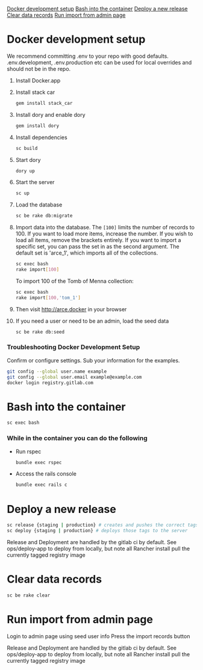 [Docker development setup](#docker-development-setup)
[Bash into the container](#bash-into-the-container)
[Deploy a new release](#deploy-a-new-release)
[Clear data records](#clear-data-records)
[Run import from admin page](#run-import-from-admin-page)

# Docker development setup
We recommend committing .env to your repo with good defaults. .env.development, .env.production etc can be used for local overrides and should not be in the repo.

1) Install Docker.app

2) Install stack car
    ``` bash
    gem install stack_car
    ```

3) Install dory and enable dory
    ``` bash
    gem install dory
    ```

4) Install dependencies
    ``` bash
    sc build
    ```

5) Start dory
    ``` bash
    dory up
    ```

6) Start the server
    ``` bash
    sc up
    ```

7) Load the database
    ``` bash
    sc be rake db:migrate
    ```

8) Import data into the database. The `[100]` limits the number of records to 100. If you want to load more items, increase the number. If you wish to load all items, remove the brackets entirely. If you want to import a specific set, you can pass the set in as the second argument. The default set is 'arce_1', which imports all of the collections.
    ``` bash
    sc exec bash
    rake import[100]
    ```

    To import 100 of the Tomb of Menna collection:
    ```bash
    sc exec bash
    rake import[100,'tom_1']
    ```

9) Then visit http://arce.docker in your browser

10) If you need a user or need to be an admin, load the seed data
    ``` bash
    sc be rake db:seed
    ```

### Troubleshooting Docker Development Setup
Confirm or configure settings. Sub your information for the examples.
``` bash
git config --global user.name example
git config --global user.email example@example.com
docker login registry.gitlab.com
```

# Bash into the container
``` bash
sc exec bash
```

### While in the container you can do the following
- Run rspec
    ``` bash
    bundle exec rspec
    ```
- Access the rails console
    ``` bash
    bundle exec rails c
    ```

# Deploy a new release
``` bash
sc release {staging | production} # creates and pushes the correct tags
sc deploy {staging | production} # deploys those tags to the server
```

Release and Deployment are handled by the gitlab ci by default. See ops/deploy-app to deploy from locally, but note all Rancher install pull the currently tagged registry image

# Clear data records
``` bash
sc be rake clear
```

# Run import from admin page
Login to admin page using seed user info
Press the import records button

Release and Deployment are handled by the gitlab ci by default. See ops/deploy-app to deploy from locally, but note all Rancher install pull the currently tagged registry image
